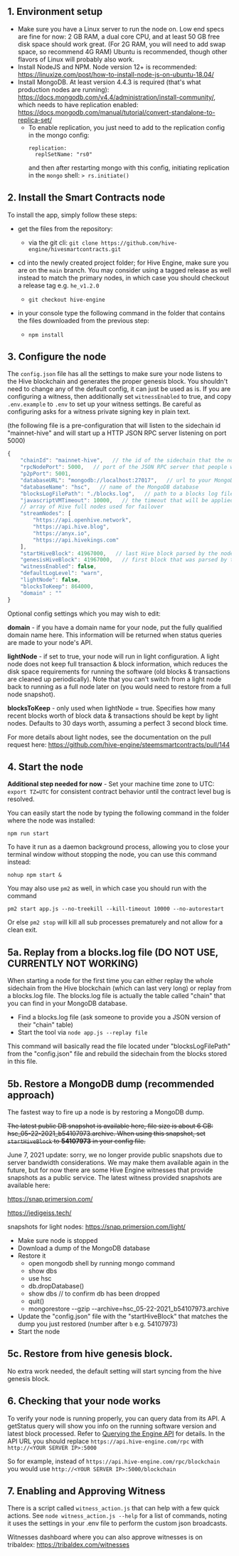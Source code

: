 ## 1. Environment setup
- Make sure you have a Linux server to run the node on. Low end specs are fine for now: 2 GB RAM, a dual core CPU, and at least 50 GB free disk space should work great. (For 2G RAM, you will need to add swap space, so recommend 4G RAM) Ubuntu is recommended, though other flavors of Linux will probably also work.
- Install NodeJS and NPM. Node version 12+ is recommended: https://linuxize.com/post/how-to-install-node-js-on-ubuntu-18.04/
- Install MongoDB. At least version 4.4.3 is required (that's what production nodes are running): https://docs.mongodb.com/v4.4/administration/install-community/, which needs to have replication enabled: https://docs.mongodb.com/manual/tutorial/convert-standalone-to-replica-set/
  - To enable replication, you just need to add to the replication config in the mongo config:
    ```
    replication:
      replSetName: "rs0"
    ```
    and then after restarting mongo with this config, initiating replication in the `mongo` shell:
    `> rs.initiate()`

## 2. Install the Smart Contracts node
To install the app, simply follow these steps:
- get the files from the repository: 
	- via the git cli: ```git clone https://github.com/hive-engine/hivesmartcontracts.git```

- cd into the newly created project folder; for Hive Engine, make sure you are on the ```main``` branch. You may consider using a tagged release as well instead to match the primary nodes, in which case you should checkout a release tag e.g. `he_v1.2.0`
	- ```git checkout hive-engine```

- in your console type the following command in the folder that contains the files downloaded from the previous step:
	- ```npm install```

## 3. Configure the node
The ```config.json``` file has all the settings to make sure your node listens to the Hive blockchain and generates the proper genesis block. You shouldn't need to change any of the default config, it can just be used as is. If you are configuring a witness, then additionally set `witnessEnabled` to true, and copy `.env.example` to `.env` to set up your witness settings. Be careful as configuring asks for a witness private signing key in plain text.

(the following file is a pre-configuration that will listen to the sidechain id "mainnet-hive" and will start up a HTTP JSON RPC server listening on port 5000)

```js
{
    "chainId": "mainnet-hive",   // the id of the sidechain that the node will listen to
    "rpcNodePort": 5000,   // port of the JSON RPC server that people will use to retrieve data from your node
    "p2pPort": 5001,
    "databaseURL": "mongodb://localhost:27017",   // url to your MongoDB server
    "databaseName": "hsc",   // name of the MongoDB database
    "blocksLogFilePath": "./blocks.log",   // path to a blocks log file (used with the replay function)
    "javascriptVMTimeout": 10000,   // the timeout that will be applied to the JavaScript virtual machine, needs to be the same on all the nodes of the sidechain
    // array of Hive full nodes used for failover
    "streamNodes": [
        "https://api.openhive.network",
        "https://api.hive.blog",
        "https://anyx.io",
        "https://api.hivekings.com"
    ],
    "startHiveBlock": 41967000,   // last Hive block parsed by the node
    "genesisHiveBlock": 41967000,   // first block that was parsed by the sidechain, needs to be the same on all nodes listening to the sidechain id previously defined
    "witnessEnabled": false,
    "defaultLogLevel": "warn",
    "lightNode": false,
    "blocksToKeep": 864000,
    "domain" : ""
}
```

Optional config settings which you may wish to edit:

**domain** - if you have a domain name for your node, put the fully qualified domain name here. This information will be returned when status queries are made to your node's API.

**lightNode** - if set to true, your node will run in light configuration. A light node does not keep full transaction & block information, which reduces the disk space requirements for running the software (old blocks & transactions are cleaned up periodically). Note that you can't switch from a light node back to running as a full node later on (you would need to restore from a full node snapshot).

**blocksToKeep** - only used when lightNode = true. Specifies how many recent blocks worth of block data & transactions should be kept by light nodes. Defaults to 30 days worth, assuming a perfect 3 second block time.

For more details about light nodes, see the documentation on the pull request here: https://github.com/hive-engine/steemsmartcontracts/pull/144

## 4. Start the node
**Additional step needed for now** - Set your machine time zone to UTC:  `export TZ=UTC` for consistent contract behavior until the contract level bug is resolved.

You can easily start the node by typing the following command in the folder where the node was installed:

```npm run start```

To have it run as a daemon background process, allowing you to close your terminal window without stopping the node, you can use this command instead:

```nohup npm start &```

You may also use `pm2` as well, in which case you should run with the command

```pm2 start app.js --no-treekill --kill-timeout 10000 --no-autorestart```

Or else `pm2 stop` will kill all sub processes prematurely and not allow for a clean exit.

## 5a. Replay from a blocks.log file (DO NOT USE, CURRENTLY NOT WORKING)
When starting a node for the first time you can either replay the whole sidechain from the Hive blockchain (which can last very long) or replay from a blocks.log file.
The blocks.log file is actually the table called "chain" that you can find in your MongoDB database.

- Find a blocks.log file (ask someone to provide you a JSON version of their "chain" table)
- Start the tool via ```node app.js --replay file```

This command will basically read the file located under "blocksLogFilePath" from the "config.json" file and rebuild the sidechain from the blocks stored in this file.

## 5b. Restore a MongoDB dump (recommended approach)
The fastest way to fire up a node is by restoring a MongoDB dump.

~~The latest public DB snapshot is available here, file size is about 6 GB: hsc_05-22-2021_b54107973.archive. When using this snapshot, set ```startHiveBlock``` to **54107973** in your config file.~~

June 7, 2021 update: sorry, we no longer provide public snapshots due to server bandwidth considerations. We may make them available again in the future, but for now there are some Hive Engine witnesses that provide snapshots as a public service. The latest witness provided snapshots are available here:

https://snap.primersion.com/

https://jedigeiss.tech/

snapshots for light nodes:  https://snap.primersion.com/light/

- Make sure node is stopped
- Download a dump of the MongoDB database
- Restore it
	- open mongodb shell by running mongo command
	- show dbs
	- use hsc
	- db.dropDatabase()
	- show dbs    // to confirm db has been dropped
	- quit()
	- mongorestore --gzip --archive=hsc_05-22-2021_b54107973.archive
- Update the "config.json" file with the "startHiveBlock" that matches the dump you just restored (number after ```b``` e.g. 54107973)
- Start the node

## 5c. Restore from hive genesis block.

No extra work needed, the default setting will start syncing
from the hive genesis block.

## 6. Checking that your node works

To verify your node is running properly, you can query data from its API. A getStatus query will show you info on the running software version and latest block processed. Refer to [Querying the Engine API](https://github.com/hive-engine/hivesmartcontracts-wiki/blob/master/Smart-Contracts-Guide.md#querying-the-engine-api) for details. In the API URL you should replace ```https://api.hive-engine.com/rpc``` with ```http://<YOUR SERVER IP>:5000```

So for example, instead of ```https://api.hive-engine.com/rpc/blockchain``` you would use ```http://<YOUR SERVER IP>:5000/blockchain```

## 7. Enabling and Approving Witness

There is a script called `witness_action.js` that can help with a few quick actions. See `node witness_action.js --help` for a list of commands, noting it uses the settings in your .env file to perform the custom json broadcasts.

Witnesses dashboard where you can also approve witnesses is on tribaldex: https://tribaldex.com/witnesses 
